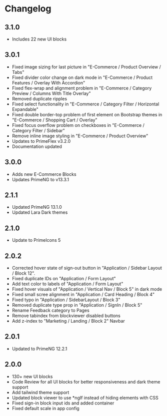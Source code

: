 # Changelog
## 3.1.0

- Includes 22 new UI blocks

## 3.0.1

- Fixed image sizing for last picture in "E-Commerce / Product Overview / Tabs"
- Fixed divider color change on dark mode in "E-Commerce / Product Features / Overlay With Accordion"
- Fixed flex-wrap and alignment problem in "E-Commerce / Category Preview / Columns With Title Overlay"
- Removed duplicate ripples
- Fixed select functionality in "E-Commerce / Category Filter / Horizontal Expandable"
- Fixed double border-top problem of first element on Bootstrap themes in "E-Commerce / Shopping Cart / Overlay"
- Fixed focus overflow problem on checkboxes in "E-Commerce / Category Filter / Sidebar"
- Remove inline image styling in "E-Commerce / Product Overview"
- Updates to PrimeFlex v3.2.0
- Documentation updated
  
## 3.0.0

- Adds new E-Commerce Blocks
- Updates PrimeNG to v13.3.1

## 2.1.1

- Updated PrimeNG 13.1.0
- Updated Lara Dark themes

## 2.1.0

- Update to PrimeIcons 5

## 2.0.2

- Corrected hover state of sign-out button in "Application / Sidebar Layout / Block 12".
- Fixed duplicate IDs on "Application / Form Layout"
- Add text color to labels of "Application / Form Layout"
- Fixed hover visuals of "Application / Vertical Nav / Block 5" in dark mode
- Fixed small scree alignment in "Application / Card Heading / Block 4"
- Fixed typo in "Application / SidebarLayout / Block 3"
- Removed duplicate type prop in "Application / SignIn / Block 5"
- Rename Feedback category to Pages
- Remove tabindex from blockviewer disabled buttons
- Add z-index to "Marketing / Landing / Block 2" Navbar

## 2.0.1

- Updated to PrimeNG 12.2.1

## 2.0.0

- 130+ new UI blocks
- Code Review for all UI blocks for better responsiveness and dark theme support
- Add tailwind theme support
- Updated block viewer to use *ngIf instead of hiding elements with CSS
- Fixed sign-in block input ids and added container
- Fixed default scale in app config